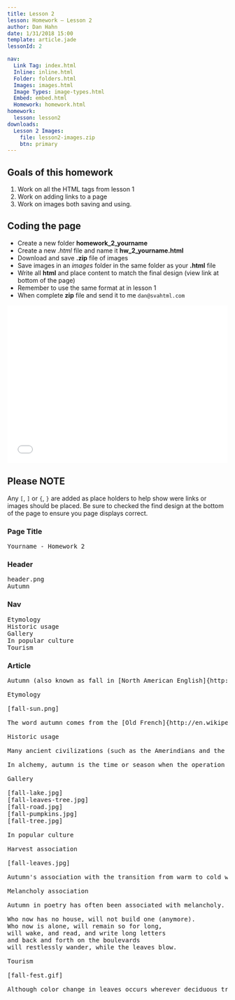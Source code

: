 ```yaml
---
title: Lesson 2
lesson: Homework – Lesson 2
author: Dan Hahn
date: 1/31/2018 15:00
template: article.jade
lessonId: 2

nav:
  Link Tag: index.html
  Inline: inline.html
  Folder: folders.html
  Images: images.html
  Image Types: image-types.html
  Embed: embed.html
  Homework: homework.html
homework:
  lesson: lesson2
downloads:
  Lesson 2 Images:
    file: lesson2-images.zip
    btn: primary
---
```


## Goals of this homework

1.  Work on all the HTML tags from lesson 1
2.  Work on adding links to a page
3.  Work on images both saving and using.

## Coding the page

* Create a new folder **homework_2_yourname**
* Create a new _.html_ file and name it **hw_2_yourname.html**
* Download and save **.zip** file of images
* Save images in an _images_ folder in the same folder as your **.html** file
* Write all **html** and place content to match the final design (view link at bottom of the page)
* Remember to use the same format at in lesson 1
* When complete **zip** file and send it to me `dan@svahtml.com`

<iframe width="640" height="360" src="//www.youtube.com/embed/4eRy8eeq0og" frameborder="0" allowfullscreen></iframe>

## Please NOTE

Any `[`, `]` or `{`, `}` are added as place holders to help show were links or images should be placed. Be sure to checked the find design at the bottom of the page to ensure you page displays correct.

### Page Title

<pre class="text-content">
Yourname - Homework 2
</pre>

### Header

<pre class="text-content">
header.png
Autumn
</pre>

### Nav

<pre class="text-content">
Etymology
Historic usage
Gallery
In popular culture
Tourism
</pre>

### Article

<pre class="text-content">
Autumn (also known as fall in [North American English]{http://en.wikipedia.org/wiki/}) is one of the four temperate seasons. Autumn marks the transition from [summer]{http://en.wikipedia.org/wiki/Summer} into [winter]{http://en.wikipedia.org/wiki/Winter/}, usually in late September (northern hemisphere) or late March (southern hemisphere) when the arrival of night becomes noticeably earlier.

Etymology

[fall-sun.png]

The word autumn comes from the [Old French]{http://en.wikipedia.org/wiki/Old_French} word autompne (automne in modern French), and was later normalized to the original Latin word autumnus. There are rare examples of its use as early as the 14th century, but it became common by the 16th century. Before the 16th century, harvest was the term usually used to refer to the season. However as more people gradually moved from working the land to living in towns (especially those who could read and write, the only people whose use of language we now know), the word harvest lost its reference to the time of year and came to refer only to the actual activity of reaping, and fall, as well as autumn, began to replace it as a reference to the season. The alternative word fall is now mostly a [North American English]{http://en.wikipedia.org/wiki/} word for the season. It traces its origins to old Germanic languages. The exact derivation is unclear, the Old English feallan and the Old Norse fall all being possible candidates. However, these words all have the meaning "to fall from a height" and are clearly derived either from a common root or from each other. The term came to denote the season in the 16th century, a contraction of Middle English expressions like "fall of the leaf" and "fall of the year". During the 17th century, English immigration to the colonies in North America was at its peak, and the new settlers took their language with them. While the term fall gradually became obsolescent in Britain, it became the more common term in North America, where autumn is nonetheless preferred in scientific and often in literary contexts.

Historic usage

Many ancient civilizations (such as the Amerindians and the ancient Hebrews) computed the years by autumns, while the Anglo-Saxons did so by winters. Tacitus states that the ancient Germans were acquainted with all the other seasons of the year but had no notion of autumn - though this is likely to be wrong, especially as a blanket statement (Tacitus wrote about Germanic tribes without firsthand knowledge and thus promoted myths as well as actual information). Linwood observed of the beginning of the several seasons of the year, that:

In alchemy, autumn is the time or season when the operation of the Philosopher's stone is brought to maturity and perfection. It is also symbolised by the Metal element in Chinese astrology.

Gallery

[fall-lake.jpg]
[fall-leaves-tree.jpg]
[fall-road.jpg]
[fall-pumpkins.jpg]
[fall-tree.jpg]

In popular culture

Harvest association

[fall-leaves.jpg]

Autumn's association with the transition from warm to cold weather, and its related status as the season of the primary harvest, has dominated its themes and popular images. In Western cultures, personifications of autumn are usually pretty, well-fed females adorned with fruits, vegetables and grains and wheat that ripen at this time. Most ancient cultures featured autumnal celebrations of the harvest, often the most important on their calendars. Still extant echoes of these celebrations are found in the mid-autumn Thanksgiving holiday of the United States, and the Jewish Sukkot holiday with its roots as a full moon harvest festival of "tabernacles" (huts wherein the harvest was processed and which later gained religious significance). There are also the many North American Indian festivals tied to harvest of autumn- ally ripe foods gathered in the wild, the Chinese Mid-Autumn or Moon festival, and many others. The predominant mood of these autumnal celebrations is a gladness for the fruits of the earth mixed with a certain melancholy linked to the imminent arrival of harsh weather. This view is presented in John Keats' poem To Autumn where he describes the season as a time of bounteous fecundity, a time of 'mellow fruitfulness'.

Melancholy association

Autumn in poetry has often been associated with melancholy. The possibilities of summer are gone, and the chill of winter is on the horizon. Skies turn grey, and people turn inward, both physically and mentally. Rainer Maria Rilke, a German poet, has expressed such sentiments in one of his most famous poems, Herbsttag (Autumn Day), which reads in part:

Who now has no house, will not build one (anymore).
Who now is alone, will remain so for long,
will wake, and read, and write long letters
and back and forth on the boulevards
will restlessly wander, while the leaves blow.

Tourism

[fall-fest.gif]

Although color change in leaves occurs wherever deciduous trees are found, coloured autumn foliage is most famously noted in two regions of the world: most of Canada and the United States; and Eastern Asia, including China, Korea, and Japan. It can also be very significant in Argentina, Australia, Chile and New Zealand, but not to the same degree. Eastern Canada and the New England region of the United States are famous for the brilliance of their autumnal foliage, and a seasonal tourist industry has grown up around the few weeks in autumn when the leaves are at their peak.
</pre>

<style>
article img {
  max-width: 100%;
}

iframe {
  max-width: 100%;
}
</style>
